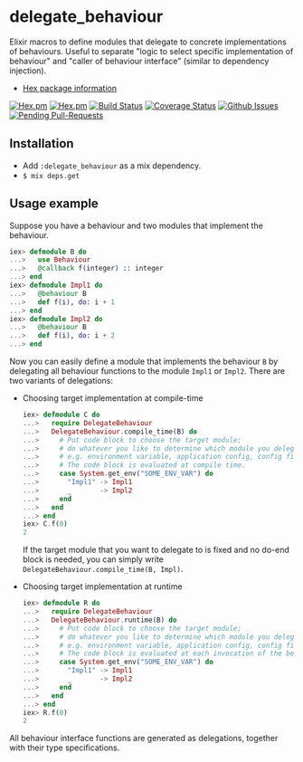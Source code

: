 delegate_behaviour
=================

Elixir macros to define modules that delegate to concrete implementations of behaviours.
Useful to separate "logic to select specific implementation of behaviour" and "caller of behaviour interface" (similar to dependency injection).

- [Hex package information](https://hex.pm/packages/delegate_behaviour)

[![Hex.pm](http://img.shields.io/hexpm/v/delegate_behaviour.svg)](https://hex.pm/packages/delegate_behaviour)
[![Hex.pm](http://img.shields.io/hexpm/dt/delegate_behaviour.svg)](https://hex.pm/packages/delegate_behaviour)
[![Build Status](https://travis-ci.org/skirino/delegate_behaviour.svg)](https://travis-ci.org/skirino/delegate_behaviour)
[![Coverage Status](https://coveralls.io/repos/skirino/delegate_behaviour/badge.png?branch=master)](https://coveralls.io/r/skirino/delegate_behaviour?branch=master)
[![Github Issues](http://githubbadges.herokuapp.com/skirino/delegate_behaviour/issues.svg)](https://github.com/skirino/delegate_behaviour/issues)
[![Pending Pull-Requests](http://githubbadges.herokuapp.com/skirino/delegate_behaviour/pulls.svg)](https://github.com/skirino/delegate_behaviour/pulls)

## Installation

- Add `:delegate_behaviour` as a mix dependency.
- `$ mix deps.get`

## Usage example

Suppose you have a behaviour and two modules that implement the behaviour.

```ex
iex> defmodule B do
...>   use Behaviour
...>   @callback f(integer) :: integer
...> end
iex> defmodule Impl1 do
...>   @behaviour B
...>   def f(i), do: i + 1
...> end
iex> defmodule Impl2 do
...>   @behaviour B
...>   def f(i), do: i + 2
...> end
```

Now you can easily define a module that implements the behaviour `B`
by delegating all behaviour functions to the module `Impl1` or `Impl2`.
There are two variants of delegations:

- Choosing target implementation at compile-time

    ```ex
    iex> defmodule C do
    ...>   require DelegateBehaviour
    ...>   DelegateBehaviour.compile_time(B) do
    ...>     # Put code block to choose the target module;
    ...>     # do whatever you like to determine which module you delegate to,
    ...>     # e.g. environment variable, application config, config file, etc.
    ...>     # The code block is evaluated at compile time.
    ...>     case System.get_env("SOME_ENV_VAR") do
    ...>       "Impl1" -> Impl1
    ...>       _       -> Impl2
    ...>     end
    ...>   end
    ...> end
    iex> C.f(0)
    2
    ```

  If the target module that you want to delegate to is fixed and no do-end block is needed,
  you can simply write `DelegateBehaviour.compile_time(B, Impl)`.

- Choosing target implementation at runtime

    ```ex
    iex> defmodule R do
    ...>   require DelegateBehaviour
    ...>   DelegateBehaviour.runtime(B) do
    ...>     # Put code block to choose the target module;
    ...>     # do whatever you like to determine which module you delegate to,
    ...>     # e.g. environment variable, application config, config file, etc.
    ...>     # The code block is evaluated at each invocation of the behaviour functions.
    ...>     case System.get_env("SOME_ENV_VAR") do
    ...>       "Impl1" -> Impl1
    ...>       _       -> Impl2
    ...>     end
    ...>   end
    ...> end
    iex> R.f(0)
    2
    ```

All behaviour interface functions are generated as delegations, together with their type specifications.
